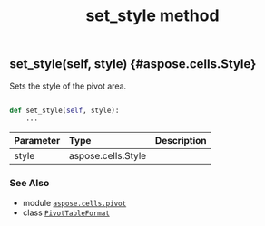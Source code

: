 ﻿---
title: set_style method
second_title: Aspose.Cells for Python via .NET API References
description: 
type: docs
weight: 30
url: /aspose.cells.pivot/pivottableformat/set_style/
is_root: false
---

## set_style(self, style) {#aspose.cells.Style}

Sets the style of the pivot area.



```python

def set_style(self, style):
    ...
```


| Parameter | Type | Description |
| :- | :- | :- |
| style | aspose.cells.Style |  |



### See Also
* module [`aspose.cells.pivot`](../../)
* class [`PivotTableFormat`](/cells/python-net/aspose.cells.pivot/pivottableformat)
